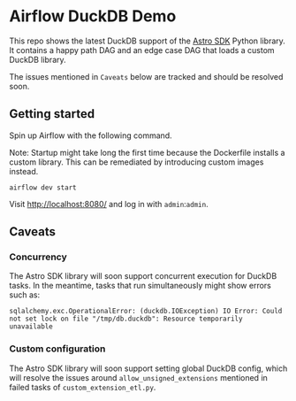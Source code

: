 # Airflow DuckDB Demo

This repo shows the latest DuckDB support of the [Astro SDK](https://github.com/astronomer/astro-sdk) Python library. It contains a happy path DAG and an edge case DAG that loads a custom DuckDB library.

The issues mentioned in `Caveats` below are tracked and should be resolved soon.

## Getting started

Spin up Airflow with the following command.

Note: Startup might take long the first time because the Dockerfile installs a custom library. This can be remediated by introducing custom images instead.

```
airflow dev start
```

Visit [http://localhost:8080/](http://localhost:8080/) and log in with `admin`:`admin`.

## Caveats

### Concurrency

The Astro SDK library will soon support concurrent execution for DuckDB tasks. In the meantime, tasks that run simultaneously might show errors such as:

```
sqlalchemy.exc.OperationalError: (duckdb.IOException) IO Error: Could not set lock on file "/tmp/db.duckdb": Resource temporarily unavailable
```

### Custom configuration

The Astro SDK library will soon support setting global DuckDB config, which will resolve the issues around `allow_unsigned_extensions` mentioned in failed tasks of `custom_extension_etl.py`.
